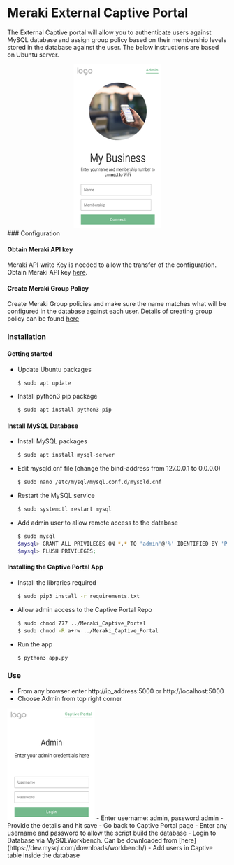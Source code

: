 # Meraki External Captive Portal 

The External Captive portal will allow you to authenticate users against MySQL database and assign group policy based on their membership levels stored in the database against the user. The below instructions are based on Ubuntu server.
<div style="text-align: center;">
<img src="static/User_Captive.png" width="200">
</div>
### Configuration

#### Obtain Meraki API key

Meraki API write Key is needed to allow the transfer of the configuration. Obtain Meraki API key [here](https://developer.cisco.com/meraki/api/#!authorization/obtaining-your-meraki-api-key).

#### Create Meraki Group Policy

Create Meraki Group policies and make sure the name matches what will be configured in the database against each user. Details of creating group policy can be found [here](https://documentation.meraki.com/General_Administration/Cross-Platform_Content/Creating_and_Applying_Group_Policies)

### Installation

#### Getting started
- Update Ubuntu packages
    ```bash
    $ sudo apt update
    ```
- Install python3 pip package
    ```bash
    $ sudo apt install python3-pip
    ```

#### Install MySQL Database
- Install MySQL packages
    ```bash
    $ sudo apt install mysql-server
    ```
- Edit mysqld.cnf file (change the bind-address from 127.0.0.1 to 0.0.0.0)
    ```bash
    $ sudo nano /etc/mysql/mysql.conf.d/mysqld.cnf
    ```
- Restart the MySQL service
    ```bash
    $ sudo systemctl restart mysql
    ```
- Add admin user to allow remote access to the database
    ```bash
    $ sudo mysql
    $mysql> GRANT ALL PRIVILEGES ON *.* TO 'admin'@'%' IDENTIFIED BY 'Password' WITH GRANT OPTION;
    $mysql> FLUSH PRIVILEGES;
    ```
    
#### Installing the Captive Portal App
- Install the libraries required
    ```bash
    $ sudo pip3 install -r requirements.txt
    ```
- Allow admin access to the Captive Portal Repo
    ```bash
    $ sudo chmod 777 ../Meraki_Captive_Portal
    $ sudo chmod -R a+rw ../Meraki_Captive_Portal
    ```
- Run the app
    ```bash
    $ python3 app.py
    ```
    
### Use

- From any browser enter http://ip_address:5000 or http://localhost:5000
- Choose Admin from top right corner
<img style="text-align: center;" src="static/Admin_Captive.png" width="200">
- Enter username: admin, password:admin
- Provide the details and hit save
- Go back to Captive Portal page
- Enter any username and password to allow the script build the database
- Login to Database via MySQLWorkbench. Can be downloaded from [here](https://dev.mysql.com/downloads/workbench/)
- Add users in Captive table inside the database

